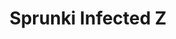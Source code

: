 ---
slug: sprunki-infected-z-2670
title: Sprunki Infected Z
description: "Sprunki Infected Z is an exciting online game. Play for free directly in your browser!"
icon: /images/popular_mods/Sprunki Infected Z.png
url: https://wowtbc.net/sprunkin/sprunki-infectedz/index.html
previewImage: /images/popular_mods/Sprunki Infected Z.png
type: popular mods

# SEO配置
seo:
  title: "Sprunki Infected Z - Play Free Online Game | Fun Browser Games"
  description: "Sprunki Infected Z - Play this fun online game for free in your browser. No download required!"
  ogImage: "/images/popular_mods/Sprunki Infected Z.png"
  keywords: "sprunki-infected-z-2670, online game, browser game, free game, popular mods game, play online"

videoUrls:
  - https://www.youtube.com/embed/example1
  - https://www.youtube.com/embed/example2

whyPlay:
  title: "Why Play Sprunki Infected Z?"
  items:
    - "Immersive Gameplay: Sprunki Infected Z offers an engaging and immersive gaming experience that will keep you entertained for hours"
    - "Challenging Levels: Test your skills with increasingly difficult challenges and obstacles"
    - "Beautiful Graphics: Enjoy stunning visuals and smooth animations that bring the game world to life"
    - "Regular Updates: New content and features are added regularly to keep the game fresh and exciting"
    - "Free to Play: Experience all the fun without spending a penny"
    - "Community Features: Connect with other players, share strategies, and compete for high scores"
    - "Cross-Platform: Play on any device with a web browser, no downloads required"

features:
  title: "Key Features of Sprunki Infected Z"
  image: "/images/popular_mods/Sprunki Infected Z.png"
  items:
    - "Intuitive Controls: Easy to learn controls make Sprunki Infected Z accessible for players of all skill levels"
    - "Multiple Game Modes: Enjoy various gameplay options that provide different challenges and experiences"
    - "Character Customization: Personalize your gaming experience with unique characters and items"
    - "Achievement System: Complete special tasks to earn rewards and recognition"
    - "Leaderboards: Compete with players worldwide and see who can achieve the highest scores"

characteristics:
  title: "Game Characteristics"
  image: "/images/popular_mods/Sprunki Infected Z.png"
  items:
    - "Genre: Popular mods game with elements of strategy and skill"
    - "Difficulty: Suitable for both casual gamers and those seeking a challenge"
    - "Play Time: Quick sessions or extended gameplay, depending on your preference"
    - "Art Style: Vibrant and engaging visuals that enhance the gaming experience"
    - "Sound Design: Immersive audio that complements the gameplay perfectly"

info: "Sprunki Infected Z is an exciting online game that offers players a unique and engaging gaming experience. With its intuitive controls, stunning visuals, and challenging gameplay, Sprunki Infected Z provides hours of entertainment for players of all ages and skill levels. Whether you're looking for a quick gaming session during a break or an extended play session, Sprunki Infected Z delivers an immersive experience that will keep you coming back for more. The game features multiple levels of increasing difficulty, ensuring that players are constantly challenged as they progress. With regular updates adding new content and features, Sprunki Infected Z remains fresh and exciting, providing endless entertainment options for its growing community of players."

howToPlayIntro: "Welcome to Sprunki Infected Z! This guide will walk you through the basics and help you master the game. Whether you're a beginner or looking to improve your skills, these tips and instructions will enhance your gaming experience."

howToPlaySteps:
  - title: "Getting Started"
    description: "Begin your Sprunki Infected Z adventure by familiarizing yourself with the controls. Use your keyboard or mouse to navigate through the game interface. The tutorial will guide you through the basic mechanics and help you understand the objectives."
  - title: "Understanding the Objectives"
    description: "In Sprunki Infected Z, your main goal is to progress through levels by completing specific objectives. Each level presents unique challenges that require different strategies and approaches."
  - title: "Mastering the Controls"
    description: "Practice using the controls to improve your precision and reaction time. Sprunki Infected Z requires quick reflexes and strategic thinking to overcome obstacles and defeat opponents."
  - title: "Utilizing Power-ups"
    description: "Collect power-ups throughout the game to enhance your abilities and overcome difficult challenges. Each power-up offers unique advantages that can be crucial for success."
  - title: "Developing Strategies"
    description: "As you progress in Sprunki Infected Z, develop effective strategies for different scenarios. Analyze patterns, anticipate challenges, and adapt your approach to maximize your performance."

faq:
  title: "Frequently Asked Questions about Sprunki Infected Z"
  items:
    - question: "Is Sprunki Infected Z free to play?"
      answer: "Yes, Sprunki Infected Z is completely free to play directly in your web browser. No downloads or purchases are required to enjoy the full game experience."
    - question: "Can I play Sprunki Infected Z on mobile devices?"
      answer: "Yes, Sprunki Infected Z is optimized for both desktop and mobile play. You can enjoy the game on any device with a web browser and internet connection."
    - question: "Are there any in-game purchases?"
      answer: "While Sprunki Infected Z is free to play, there may be optional in-game purchases available for cosmetic items or additional features that don't affect core gameplay."
    - question: "How often is Sprunki Infected Z updated?"
      answer: "The developers regularly update Sprunki Infected Z with new content, features, and improvements based on player feedback and game performance."
    - question: "Can I play Sprunki Infected Z offline?"
      answer: "Currently, Sprunki Infected Z requires an internet connection to play as it's a browser-based online game."
    - question: "Is Sprunki Infected Z suitable for children?"
      answer: "Yes, Sprunki Infected Z is designed to be family-friendly and suitable for players of all ages."
    - question: "How do I report bugs or issues?"
      answer: "If you encounter any problems while playing Sprunki Infected Z, you can report them through the game's support page or contact the developers directly through their website."
    - question: "Still Have Questions?"
      answer: "If you have additional questions about Sprunki Infected Z that aren't covered in this FAQ, please visit our support center or contact our customer service team for assistance."
---